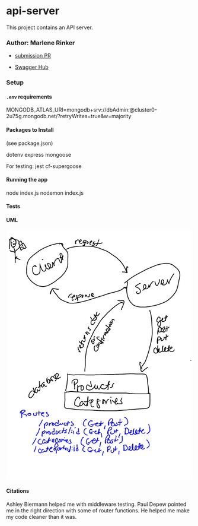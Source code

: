 # api-server

This project contains an API server.


### Author: Marlene Rinker

- [submission PR](https://github.com/marlenerinker-401-advanced-javascript/api-server/pull/7)
<!-- - [tests report](https://github.com/marlenerinker-401-advanced-javascript/notes/actions) -->
- [Swagger Hub](https://app.swaggerhub.com/apis/marlene-rinker/api-server/0.1#/)



### Setup

#### `.env` requirements
MONGODB_ATLAS_URI=mongodb+srv://dbAdmin:<password>@cluster0-2u75g.mongodb.net/<database>?retryWrites=true&w=majority

#### Packages to Install
(see package.json)

dotenv
express
mongoose

For testing:
jest
cf-supergoose



#### Running the app
node index.js 
nodemon index.js


#### Tests
<!-- info about tests goes here -->

#### UML
![UML Diagram](api-server-whiteboard.jpg)

#### Citations

Ashley Biermann helped me with middleware testing.
Paul Depew pointed me in the right direction with some of router functions. He helped me make my code cleaner than it was.
